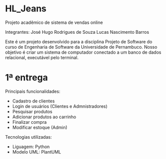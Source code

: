 # HL_Jeans

Projeto acadêmico de sistema de vendas online

Integrantes: José Hugo Rodrigues de Souza
             Lucas Nascimento Barros

Este é um projeto desenvolvido para a disciplina Projeto de Software do curso de Engenharia de Software da Universidade de Pernambuco. Nosso objetivo é criar um sistema de computador conectado a um banco de dados relacional, executável pelo terminal.

# 1ª entrega

Principais funcionalidades:
- Cadastro de clientes
- Login de usuários (Clientes e Admnistradores)
- Pesquisar produtos
- Adicionar produtos ao carrinho
- Finalizar compra
- Modificar estoque (Admin)

Tecnologias utilizadas:
- Liguagem: Python
- Modelo UML: PlantUML
